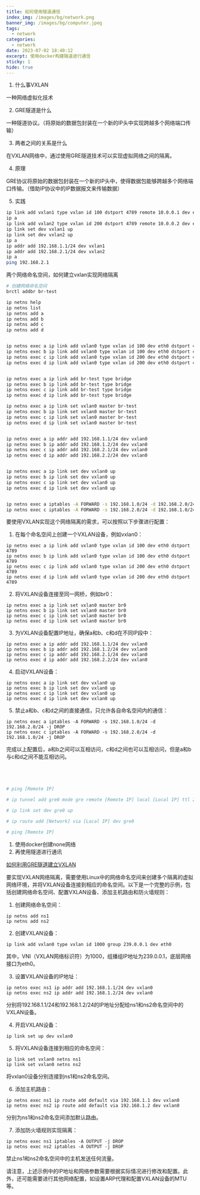 ```yaml
---
title: 如何使用隧道通信
index_img: /images/bg/network.png
banner_img: /images/bg/computer.jpeg
tags:
  - network
categories:
  - network
date: 2023-07-02 18:40:12
excerpt: 使用docker构建隧道进行通信
sticky: 1
hide: true
---
```


1. 什么事VXLAN

一种网络虚拟化技术

2. GRE隧道是什么

一种隧道协议。（将原始的数据包封装在一个新的IP头中实现跨越多个网络端口传输）

3. 两者之间的关系是什么

在VXLAN网络中，通过使用GRE隧道技术可以实现虚拟网络之间的隔离。

4. 原理

GRE协议将原始的数据包封装在一个新的IP头中，使得数据包能够跨越多个网络端口传输。（借助IP协议中的IP数据报文来传输数据）


5. 实践


``` bash
ip link add vxlan1 type vxlan id 100 dstport 4789 remote 10.0.0.1 dev eth0
ip a
ip link add vxlan2 type vxlan id 200 dstport 4789 remote 10.0.0.2 dev eth0
ip link set dev vxlan1 up
ip link set dev vxlan2 up
ip a
ip addr add 192.168.1.1/24 dev vxlan1
ip addr add 192.168.2.1/24 dev vxlan2
ip a
ping 192.168.2.1
```


两个网络命名空间，如何建立vxlan实现网络隔离

``` bash
# 创建网络命名空间
brctl addbr br-test

ip netns help
ip netns list
ip netns add a
ip netns add b
ip netns add c
ip netns add d


ip netns exec a ip link add vxlan0 type vxlan id 100 dev eth0 dstport 4789
ip netns exec b ip link add vxlan0 type vxlan id 100 dev eth0 dstport 4789
ip netns exec c ip link add vxlan0 type vxlan id 200 dev eth0 dstport 4789
ip netns exec d ip link add vxlan0 type vxlan id 200 dev eth0 dstport 4789


ip netns exec a ip link add br-test type bridge
ip netns exec b ip link add br-test type bridge
ip netns exec c ip link add br-test type bridge
ip netns exec d ip link add br-test type bridge

ip netns exec a ip link set vxlan0 master br-test
ip netns exec b ip link set vxlan0 master br-test
ip netns exec c ip link set vxlan0 master br-test
ip netns exec d ip link set vxlan0 master br-test


ip netns exec a ip addr add 192.168.1.1/24 dev vxlan0
ip netns exec b ip addr add 192.168.1.2/24 dev vxlan0
ip netns exec c ip addr add 192.168.2.1/24 dev vxlan0
ip netns exec d ip addr add 192.168.2.2/24 dev vxlan0


ip netns exec a ip link set dev vxlan0 up
ip netns exec b ip link set dev vxlan0 up
ip netns exec c ip link set dev vxlan0 up
ip netns exec d ip link set dev vxlan0 up


ip netns exec a iptables -A FORWARD -s 192.168.1.0/24 -d 192.168.2.0/24 -j DROP
ip netns exec c iptables -A FORWARD -s 192.168.2.0/24 -d 192.168.1.0/24 -j DROP
```


要使用VXLAN实现这个网络隔离的需求，可以按照以下步骤进行配置：

1. 在每个命名空间上创建一个VXLAN设备，例如vxlan0：
```
ip netns exec a ip link add vxlan0 type vxlan id 100 dev eth0 dstport 4789
ip netns exec b ip link add vxlan0 type vxlan id 100 dev eth0 dstport 4789
ip netns exec c ip link add vxlan0 type vxlan id 200 dev eth0 dstport 4789
ip netns exec d ip link add vxlan0 type vxlan id 200 dev eth0 dstport 4789
```

2. 将VXLAN设备连接至同一网桥，例如br0：
```
ip netns exec a ip link set vxlan0 master br0
ip netns exec b ip link set vxlan0 master br0
ip netns exec c ip link set vxlan0 master br0
ip netns exec d ip link set vxlan0 master br0
```

3. 为VXLAN设备配置IP地址，确保a和b、c和d在不同IP段中：
```
ip netns exec a ip addr add 192.168.1.1/24 dev vxlan0
ip netns exec b ip addr add 192.168.1.2/24 dev vxlan0
ip netns exec c ip addr add 192.168.2.1/24 dev vxlan0
ip netns exec d ip addr add 192.168.2.2/24 dev vxlan0
```

4. 启动VXLAN设备：
```
ip netns exec a ip link set dev vxlan0 up
ip netns exec b ip link set dev vxlan0 up
ip netns exec c ip link set dev vxlan0 up
ip netns exec d ip link set dev vxlan0 up
```

5. 禁止a和b、c和d之间的直接通信，只允许各自命名空间内的通信：
```
ip netns exec a iptables -A FORWARD -s 192.168.1.0/24 -d 192.168.2.0/24 -j DROP
ip netns exec c iptables -A FORWARD -s 192.168.2.0/24 -d 192.168.1.0/24 -j DROP
```

完成以上配置后，a和b之间可以互相访问，c和d之间也可以互相访问，但是a和b与c和d之间不能互相访问。


``` bash 




# ping [Remote IP]

# ip tunnel add gre0 mode gre remote [Remote IP] local [Local IP] ttl 255

# ip link set dev gre0 up

# ip route add [Network] via [Local IP] dev gre0

# ping [Remote IP]
```


1. 使用docker创建none网络
2. 再使用隧道进行通讯


[如何利用GRE隧道建立VXLAN](https://www.wxkcg.com/gre/greb74bf1660464437abf112f3752358332)






要实现VXLAN网络隔离，需要使用Linux中的网络命名空间来创建多个隔离的虚拟网络环境，并将VXLAN设备连接到相应的命名空间。以下是一个完整的示例，包括创建网络命名空间、配置VXLAN设备、添加主机路由和防火墙规则：

1. 创建网络命名空间：
```
ip netns add ns1
ip netns add ns2
```

2. 创建VXLAN设备：
```
ip link add vxlan0 type vxlan id 1000 group 239.0.0.1 dev eth0
```
其中，VNI（VXLAN网络标识符）为1000，组播组IP地址为239.0.0.1，底层网络接口为eth0。

3. 设置VXLAN设备的IP地址：
```
ip netns exec ns1 ip addr add 192.168.1.1/24 dev vxlan0
ip netns exec ns2 ip addr add 192.168.1.2/24 dev vxlan0
```
分别将192.168.1.1/24和192.168.1.2/24的IP地址分配给ns1和ns2命名空间中的VXLAN设备。

4. 开启VXLAN设备：
```
ip link set up dev vxlan0
```

5. 将VXLAN设备连接到相应的命名空间：
```
ip link set vxlan0 netns ns1
ip link set vxlan0 netns ns2
```
将vxlan0设备分别连接到ns1和ns2命名空间。

6. 添加主机路由：
```
ip netns exec ns1 ip route add default via 192.168.1.1 dev vxlan0
ip netns exec ns2 ip route add default via 192.168.1.2 dev vxlan0
```
分别为ns1和ns2命名空间添加默认路由。

7. 添加防火墙规则实现隔离：
```
ip netns exec ns1 iptables -A OUTPUT -j DROP
ip netns exec ns2 iptables -A OUTPUT -j DROP
```
禁止ns1和ns2命名空间中的主机发送任何流量。

请注意，上述示例中的IP地址和网络参数需要根据实际情况进行修改和配置。此外，还可能需要进行其他网络配置，如设置ARP代理和配置VXLAN设备的MTU等。